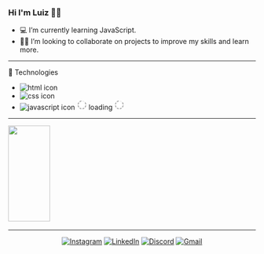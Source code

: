 ### Hi I'm Luiz 👋🏼

- 💻 I’m currently learning JavaScript.
- 🤝🏼 I’m looking to collaborate on projects to improve my skills and learn more.

---
<!-- ******************************************************** TECHNOLOGIES *************************************************************** -->

🔘 Technologies

- <img src="https://cdn.jsdelivr.net/gh/devicons/devicon/icons/html5/html5-plain-wordmark.svg" alt="html icon" width="40" height="40">
- <img src="https://cdn.jsdelivr.net/gh/devicons/devicon/icons/css3/css3-plain-wordmark.svg" alt="css icon" width="40" height="40">
- <img src="https://cdn.jsdelivr.net/gh/devicons/devicon/icons/javascript/javascript-plain.svg" alt="javascript icon" width="35" height="40"> 
   <img src="./gifs/loading.gif" alt="loading icon" width="20" height="20"> loading <img src="./gifs/loading.gif" alt="loading icon" width="20" height="20">
---

<!-- ************************************************************** STATS **************************************************************** -->

<div>
  <a href= "https://github.com/luiz-araujjo">
  <img width="41%" height="195px" src="https://github-readme-stats.vercel.app/api/top-langs/?username=luiz-araujjo&layout=compact&hide_border=true&title_color=FFFFFF&text_color=FFFFFF&bg_color=0d1117" />   
</div>

---

<!-- ************************************************************ CONTATO **************************************************************** -->

<div align="center">

[![Instagram](https://img.shields.io/badge/Instagram-%23E4405F.svg?logo=Instagram&logoColor=white)](https://instagram.com/luizhenriquearaujo_) 
[![LinkedIn](https://img.shields.io/badge/LinkedIn-%230077B5.svg?logo=linkedin&logoColor=white)](https://www.linkedin.com/in/luiz-araujo-44b114254/)
[![Discord](https://img.shields.io/badge/Discord-%237289DA.svg?logo=discord&logoColor=white)](https://discordapp.com/users/luiz.araujo.dev)
[![Gmail](https://img.shields.io/badge/Gmail-%23ea4335.svg?logo=Gmail&logoColor=white)](https://mail.google.com/mail/u/0/#inbox?compose=jrjtXGlRTNbJgmkQbHXzRrCnGmJfFRXwNKnWrHlwzjNLnBPCLLMJpFVCSqgLghwMnXmQbWpq)


</div>
